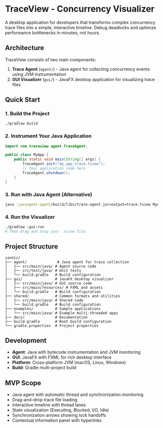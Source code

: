 # TraceView - Concurrency Visualizer

A desktop application for developers that transforms complex concurrency trace files into a simple, interactive timeline. Debug deadlocks and optimize performance bottlenecks in minutes, not hours.

## Architecture

TraceView consists of two main components:

1. **Trace Agent** (`agent/`) - Java agent for collecting concurrency events using JVM instrumentation
2. **GUI Visualizer** (`gui/`) - JavaFX desktop application for visualizing trace files

## Quick Start

### 1. Build the Project
```bash
./gradlew build
```

### 2. Instrument Your Java Application
```java
import com.traceview.agent.TraceAgent;

public class MyApp {
    public static void main(String[] args) {
        TraceAgent.init("my_app_trace.tview");
        // Your application code here
        TraceAgent.shutdown();
    }
}
```

### 3. Run with Java Agent (Alternative)
```bash
java -javaagent:agent/build/libs/trace-agent.jar=output=trace.tview MyApp
```

### 4. Run the Visualizer
```bash
./gradlew :gui:run
# Then drag and drop your .tview file
```

## Project Structure

```
conViz/
├── agent/              # Java agent for trace collection
│   ├── src/main/java/ # Agent source code
│   ├── src/test/java/ # Unit tests
│   └── build.gradle   # Build configuration
├── gui/               # JavaFX desktop visualizer
│   ├── src/main/java/ # GUI source code
│   ├── src/main/resources/ # FXML and assets
│   └── build.gradle   # Build configuration
├── shared/            # Common formats and utilities
│   ├── src/main/java/ # Shared code
│   └── build.gradle   # Build configuration
├── examples/          # Sample applications
│   └── src/main/java/ # Example multi-threaded apps
├── docs/              # Documentation
├── build.gradle       # Root build configuration
└── gradle.properties  # Project properties
```

## Development

- **Agent**: Java with bytecode instrumentation and JVM monitoring
- **GUI**: JavaFX with FXML for rich desktop interface
- **Platform**: Cross-platform JVM (macOS, Linux, Windows)
- **Build**: Gradle multi-project build

## MVP Scope

- Java agent with automatic thread and synchronization monitoring
- Drag-and-drop trace file loading
- Interactive timeline with thread lanes
- State visualization (Executing, Blocked, I/O, Idle)
- Synchronization arrows showing lock handoffs
- Contextual information panel with hyperlinks
